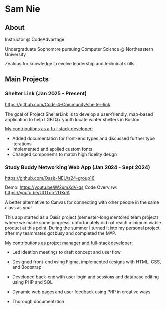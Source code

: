 # Sam Nie

## About
Instructor @ CodeAdvantage 

Undergraduate Sophomore pursuing Computer Science @ Northeastern University 

Zealous for knowledge to evolve leadership and technical skills.


## Main Projects

### Shelter Link (Jan 2025 - Present)

https://github.com/Code-4-Community/shelter-link

The goal of Project ShelterLink is to develop a user-friendly, map-based application to help LGBTQ+ youth locate winter shelters in Boston.

<ins>My contributions as a full-stack developer:</ins>

- Added documentation for front-end types and discussed further type iterations
- Implemented and applied custom fonts
- Changed components to match high fidelity design


### Study Buddy Networking Web App (Jan 2024 - Sept 2024)

https://github.com/Oasis-NEU/s24-group16

Demo: https://youtu.be/jW2umXdV-qs
Code Overview: https://youtu.be/UOTxTe2UXdA

A better alternative to Canvas for connecting with other people in the same class as you!

This app started as a Oasis project (semester-long mentored team project) where we made some progress, unfortunately did not reach minimum viable product at this point. During the summer I turned it into my personal project after my teammates got busy and completed the MVP. 

<ins>My contributions as project manager and full-stack developer:</ins>

 - Led ideation meetings to draft concept and user flow 

 - Designed front-end using Figma, implemented designs with HTML, CSS, and Bootstrap 

 - Developed back-end with user login and sessions and database editing using PHP and SQL

 - Dynamic web pages and user feedback using PHP in creative ways
  
 - Thorough documentation




<!--
**SamNie2027/SamNie2027** is a ✨ _special_ ✨ repository because its `README.md` (this file) appears on your GitHub profile.

Here are some ideas to get you started:

random change

- 🌱 I’m currently learning ...
- 👯 I’m looking to collaborate on ...
- 🤔 I’m looking for help with ...
- 💬 Ask me about ...
- 📫 How to reach me: ...
- 😄 Pronouns: ...
- ⚡ Fun fact: ...
-->
